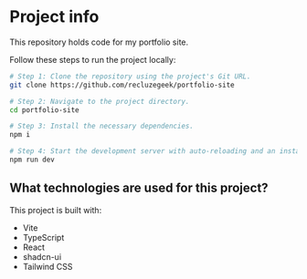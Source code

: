 # Project info

This repository holds code for my portfolio site.

Follow these steps to run the project locally:

```sh
# Step 1: Clone the repository using the project's Git URL.
git clone https://github.com/recluzegeek/portfolio-site

# Step 2: Navigate to the project directory.
cd portfolio-site

# Step 3: Install the necessary dependencies.
npm i

# Step 4: Start the development server with auto-reloading and an instant preview.
npm run dev
```

## What technologies are used for this project?

This project is built with:

- Vite
- TypeScript
- React
- shadcn-ui
- Tailwind CSS
